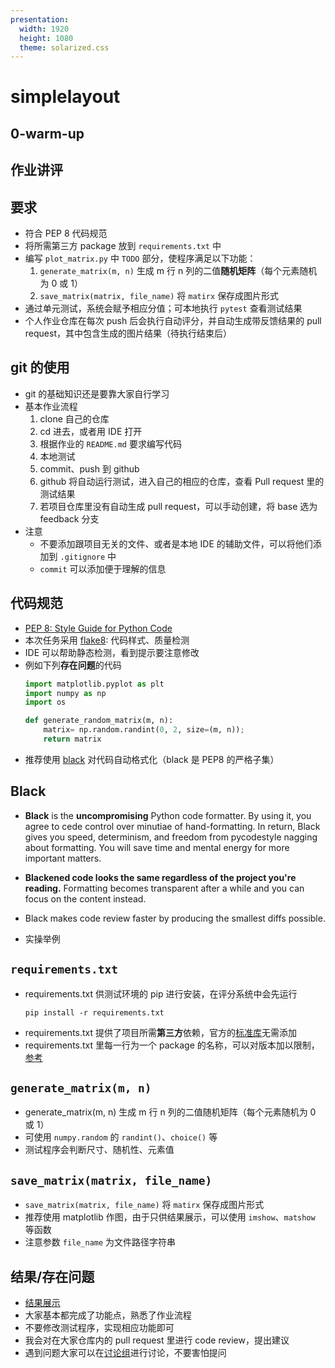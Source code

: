 ```yaml
---
presentation:
  width: 1920
  height: 1080
  theme: solarized.css
---
```


<!-- slide -->

# simplelayout
## 0-warm-up

## 作业讲评

<!-- slide -->

## 要求

- 符合 PEP 8 代码规范
- 将所需第三方 package 放到 `requirements.txt` 中
- 编写 `plot_matrix.py` 中 `TODO` 部分，使程序满足以下功能：
  1. `generate_matrix(m, n)` 生成 m 行 n 列的二值**随机矩阵**（每个元素随机为 0 或 1）
  2. `save_matrix(matrix, file_name)` 将 `matirx` 保存成图片形式
- 通过单元测试，系统会赋予相应分值；可本地执行 `pytest` 查看测试结果
- 个人作业仓库在每次 push 后会执行自动评分，并自动生成带反馈结果的 pull request，其中包含生成的图片结果（待执行结束后）

<!-- slide -->


## git 的使用

- git 的基础知识还是要靠大家自行学习
- 基本作业流程
  1. clone 自己的仓库 
  2. cd 进去，或者用 IDE 打开
  3. 根据作业的 `README.md` 要求编写代码
  4. 本地测试
  5. commit、push 到 github
  6. github 将自动运行测试，进入自己的相应的仓库，查看 Pull request 里的测试结果
  7. 若项目仓库里没有自动生成 pull request，可以手动创建，将 base 选为 feedback 分支
- 注意
  - 不要添加跟项目无关的文件、或者是本地 IDE 的辅助文件，可以将他们添加到 `.gitignore` 中
  - `commit` 可以添加便于理解的信息
<!-- slide -->

## 代码规范

- [PEP 8: Style Guide for Python Code](https://www.python.org/dev/peps/pep-0008/)
- 本次任务采用 [flake8](https://flake8.pycqa.org/): 代码样式、质量检测
- IDE 可以帮助静态检测，看到提示要注意修改
- 例如下列**存在问题**的代码
    ```python
    import matplotlib.pyplot as plt
    import numpy as np
    import os

    def generate_random_matrix(m, n):
        matrix= np.random.randint(0, 2, size=(m, n));
        return matrix
    ```
- 推荐使用 [black](https://github.com/psf/black) 对代码自动格式化（black 是 PEP8 的严格子集）

<!-- slide vertical=true -->

## Black

- **Black** is the **uncompromising** Python code formatter. By using it, you agree to cede control over minutiae of hand-formatting. In return, Black gives you speed, determinism, and freedom from pycodestyle nagging about formatting. You will save time and mental energy for more important matters.
- **Blackened code looks the same regardless of the project you're reading.** Formatting becomes transparent after a while and you can focus on the content instead.
- Black makes code review faster by producing the smallest diffs possible.

- 实操举例

<!-- slide -->

## `requirements.txt`

- requirements.txt 供测试环境的 pip 进行安装，在评分系统中会先运行
    ```
    pip install -r requirements.txt
    ```
- requirements.txt 提供了项目所需**第三方**依赖，官方的[标准库](https://docs.python.org/3/library/index.html)无需添加
- requirements.txt 里每一行为一个 package 的名称，可以对版本加以限制，[参考](https://packaging.python.org/tutorials/installing-packages/#installing-packages)


<!-- slide -->

## `generate_matrix(m, n)`

- generate_matrix(m, n) 生成 m 行 n 列的二值随机矩阵（每个元素随机为 0 或 1）
- 可使用 `numpy.random` 的 `randint()`、`choice()` 等
- 测试程序会判断尺寸、随机性、元素值

<!-- slide -->

## `save_matrix(matrix, file_name) `

- `save_matrix(matrix, file_name)` 将 `matirx` 保存成图片形式
- 推荐使用 matplotlib 作图，由于只供结果展示，可以使用 `imshow`、`matshow` 等函数
- 注意参数 `file_name` 为文件路径字符串

<!-- slide -->

## 结果/存在问题

- [结果展示](https://classroom.github.com/classrooms/63539802-idrl-assignment-classroom-python/assignments/0-warm-up?sort_by=Created+at)
- 大家基本都完成了功能点，熟悉了作业流程
- 不要修改测试程序，实现相应功能即可
- 我会对在大家仓库内的 pull request 里进行 code review，提出建议
- 遇到问题大家可以在[讨论组](https://www.yuque.com/idrl/topics)进行讨论，不要害怕提问

